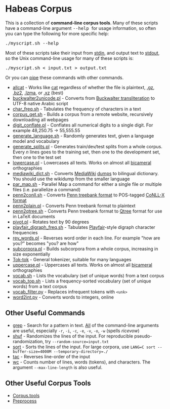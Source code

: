 # Habeas Corpus
This is a collection of **command-line corpus tools**.
Many of these scripts have a command-line argument <tt> --help </tt> for usage information, so often you can type the following for more specific help: <pre>./myscript.sh --help</pre>
Most of these scripts take their input from [stdin][], and output text to [stdout][], so the Unix command-line usage for many of these scripts is: <pre>./myscript.sh < input.txt > output.txt</pre>
Or you can [pipe][] these commands with other commands.

* [allcat](allcat) - Works like [cat] regardless of whether the file is plaintext, [.gz], [.bz2], [.lzma], or [.xz] (best)
* [buckwalter2unicode.pl](buckwalter2unicode.pl) - Converts from [Buckwalter transliteration] to UTF-8 native Arabic script
* [char_freq.sh](char_freq.sh) - Tabulates the frequency of characters in a text
* [corpus_get.sh](corpus_get.sh) - Builds a corpus from a remote website, recursively downloading all webpages
* [digit_conflate.pl](digit_conflate.pl) - Conflates all numerical digits to a single digit.  For example 48,250.75  -&gt; 55,555.55
* [generate_language.sh](generate_language.sh) - Randomly generates text, given a language model and vocabulary
* [generate_splits.pl](generate_splits.pl) - Generates train/dev/test splits from a whole corpus.  Every <i>n</i> lines goes to the training set, then one to the development set, then one to the test set
* [lowercase.pl](lowercase.pl) - Lowercases all texts.  Works on almost all [bicameral] orthographies
* [mediawiki_dict.sh](mediawiki_dict.sh) - Converts [MediaWiki] [dumps] to bilingual dictionary.  You should use the wikidump from the smaller language
* [par_map.sh](par_map.sh) - Parallel Map a command for either a single file or multiple files (i.e. parallelize a command)
* [penn2conll.sh](penn2conll.sh) - Converts [Penn treebank format] to POS-tagged [CoNLL-X format]
* [penn2plain.pl](penn2plain.pl) - Converts Penn treebank format to plaintext
* [penn2qtree.sh](penn2qtree.sh) - Converts Penn treebank format to [Qtree] format for use in LaTeX documents
* [pivot.pl](pivot.pl) - Rotates text by 90 degrees
* [playfair_digraph_freq.sh](playfair_digraph_freq.sh) - Tabulates [Playfair]-style digraph character frequencies
* [rev_words.pl](rev_words.pl) - Reverses word order in each line.  For example "how are you?" becomes "you? are how"
* [subcorpora.pl](subcorpora.pl) - Builds subcorpora from a whole corpus, increasing in size exponentially
* [Tok-tok](https://github.com/jonsafari/tok-tok) - General tokenizer, suitable for many languages
* [uppercase.pl](uppercase.pl) - Uppercases all texts.  Works on almost all [bicameral] orthographies
* [vocab.sh](vocab.sh) - Lists the vocabulary (set of unique words) from a text corpus
* [vocab_top.sh](vocab_top.sh) - Lists a frequency-sorted vocabulary (set of unique words) from a text corpus
* [vocab_filter.py](vocab_filter.py) - Replaces infrequent tokens with `<unk>`
* [word2int.py](word2int.py) - Converts words to integers, online


## Other Useful Commands
* [grep] - Search for a pattern in text.  [All][grep-cmd-args] of the command-line arguments are useful, especially `-r`, `-i`, `-c`, `-e`, `-v`, `-o`, `-w` (spells *ricevow*)
* [shuf] - Randomizes the lines of the input.  For reproducible pseudo-randomization, try `--random-source=input.txt`
* [sort] - Sorts the lines of the input.  For large corpora, use `LANG=C sort --buffer-size=4000M --temporary-directory=./`
* [tac] - Reverses line-order of the input
* [wc] - Counts number of lines, words (tokens), and characters.  The argument `--max-line-length` is also useful.


## Other Useful Corpus Tools
* [Corpus.tools](http://corpus.tools)
* [Preprocess](https://github.com/kpu/preprocess)


[pipe]: https://en.wikipedia.org/wiki/Pipeline_(Unix)
[stdin]: https://en.wikipedia.org/wiki/Standard_streams#Standard_input_.28stdin.29
[stdout]: https://en.wikipedia.org/wiki/Standard_streams#Standard_output_.28stdout.29

[cat]: https://en.wikipedia.org/wiki/Cat_(Unix)
[.gz]: https://en.wikipedia.org/wiki/Gzip
[.bz2]: https://en.wikipedia.org/wiki/Bzip2
[.lzma]: https://en.wikipedia.org/wiki/Lzma
[.xz]: https://en.wikipedia.org/wiki/Xz
[Buckwalter transliteration]: https://en.wikipedia.org/wiki/Buckwalter_transliteration
[bicameral]: https://en.wikipedia.org/wiki/Letter_case
[MediaWiki]: https://en.wikipedia.org/wiki/MediaWiki#Markup
[dumps]: http://dumps.wikimedia.org/backup-index.html
[Penn treebank format]: ftp://ftp.cis.upenn.edu/pub/treebank/doc/arpa94.ps.gz
[CoNLL-X format]: http://ilk.uvt.nl/conll/index.html#dataformat
[Qtree]: http://www.ling.upenn.edu/advice/latex/qtree
[Playfair]: https://en.wikipedia.org/wiki/Playfair_cipher

[grep]: https://en.wikipedia.org/wiki/Grep
[grep-cmd-args]: https://www.gnu.org/software/grep/manual/grep.html#Command_002dline-Options
[shuf]: https://en.wikipedia.org/wiki/Shuf
[sort]: https://en.wikipedia.org/wiki/Sort_(Unix)
[tac]: https://en.wikipedia.org/wiki/Tac_(Unix)
[wc]: https://en.wikipedia.org/wiki/Wc_(Unix)
